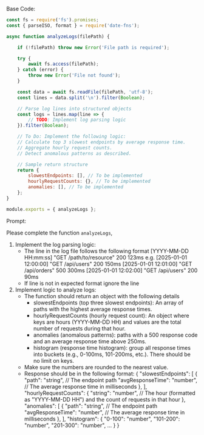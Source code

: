 Base Code:

```javascript
const fs = require('fs').promises;
const { parseISO, format } = require('date-fns');

async function analyzeLogs(filePath) {

    if (!filePath) throw new Error('File path is required');

    try {
        await fs.access(filePath);
    } catch (error) {
        throw new Error('File not found');
    }

    const data = await fs.readFile(filePath, 'utf-8');
    const lines = data.split('\n').filter(Boolean);

    // Parse log lines into structured objects
    const logs = lines.map(line => {
        // TODO: Implement log parsing logic
    }).filter(Boolean);

    // To Do: Implement the following logic:
    // Calculate top 3 slowest endpoints by average response time.
    // Aggregate hourly request counts.
    // Detect anomalous patterns as described.

    // Sample return structure
    return {
        slowestEndpoints: [], // To be implemented
        hourlyRequestCounts: {}, // To be implemented
        anomalies: [], // To be implemented
    };
}

module.exports = { analyzeLogs };
```
Prompt:

Please complete the function `analyzeLogs`,
1. Implement the log parsing logic:
    - The line in the log file follows the following format
        [YYYY-MM-DD HH:mm:ss] "GET /path/to/resource" 200 123ms
        e.g.
        [2025-01-01 12:00:00] "GET /api/users" 200 150ms
        [2025-01-01 12:01:00] "GET /api/orders" 500 300ms
        [2025-01-01 12:02:00] "GET /api/users" 200 90ms
    - If line is not in expected format ignore the line
2. Implement logic to analyze logs:
    - The function should return an object with the following details
        - slowestEndpoints (top three slowest endpoints): An array of paths with the highest average response times.
        - hourlyRequestCounts (hourly request count): An object where keys are hours (YYYY-MM-DD HH) and values are the total number of requests during that hour.
        - anomalies (anomalous patterns): paths with a 500 response code and an average response time above 250ms.
        - histogram (response time histogram): group all response times into buckets (e.g., 0-100ms, 101-200ms, etc.). There should be no limit on keys. 
    - Make sure the numbers are rounded to the nearest value.
    - Response should be in the following format:
        {
            "slowestEndpoints": [
                {
                    "path": "string", // The endpoint path
                    "avgResponseTime": "number", // The average response time in milliseconds
                },
            ],
            "hourlyRequestCounts": {
                "string": "number", // The hour (formatted as "YYYY-MM-DD HH") and the count of requests in that hour
            },
            "anomalies": [
                {
                    "path": "string", // The endpoint path
                    "avgResponseTime": "number", // The average response time in milliseconds
                },
            ],
            "histogram": {
                "0-100": "number",
                "101-200": "number",
                "201-300": "number",
                ...
            }
        }
    
